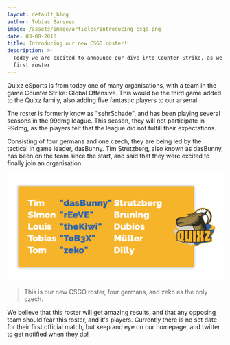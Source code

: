 ```yaml
---
layout: default_blog
author: Tobias Barsnes
image: /assets/image/articles/introducing_csgo.png
date: 03-08-2018
title: Introducing our new CSGO roster!
description: >-
  Today we are excited to announce our dive into Counter Strike, as we sign our
  first roster
---
```

Quixz eSports is from today one of many organisations, with a team in the game Counter Strike: Global Offensive. This would be the third game added to the Quixz family, also adding five fantastic players to our arsenal.

The roster is formerly know as "sehrSchade", and has been playing several seasons in the 99dmg league. This season, they will not participate in 99dmg, as the players felt that the league did not fulfill their expectations.

Consisting of four germans and one czech, they are being led by the tactical in game leader, dasBunny. Tim Strutzberg, also known as dasBunny, has been on the team since the start, and said that they were excited to finally join an organisation.

![Our new CSGO players](/assets/image/articles/csgo_lineup.png)

> This is our new CSGO roster, four germans, and zeko as the only czech.

We believe that this roster will get amazing results, and that any opposing team should fear this roster, and it's players. Currently there is no set date for their first official match, but keep and eye on our homepage, and twitter to get notified when they do!
